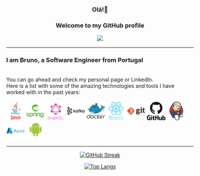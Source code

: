 
<div id="header" align="center">
  <h3> Olá!👋 </h3>
  <h3> Welcome to my GitHub profile </h3>
  <img src="https://media.giphy.com/media/dtVFLfrmSqi1MIyaJE/giphy.gif" width="300"/>  
</div>

---
<div id="bio">
  <h3> I am Bruno, a Software Engineer from Portugal </h3>
  <br/>
  You can go ahead and check my personal page or LinkedIn. 
  <br/>
  Here is a list with some of the amazing technologies and tools I have worked with in the past years:
  <br/><br/>
  <div id="badges">
    <img src="https://github.com/devicons/devicon/blob/master/icons/java/java-original-wordmark.svg" title="Java" alt="Java" width="50" height="50"/>
    <img src="https://github.com/devicons/devicon/blob/master/icons/spring/spring-original-wordmark.svg" title="Spring" alt="Spring" width="50" height="50"/>
    <img src="https://github.com/devicons/devicon/blob/master/icons/graphql/graphql-plain-wordmark.svg" title="GraphQL" alt="GraphQL" width="50" height="50"/>
    <img src="https://github.com/devicons/devicon/blob/master/icons/apachekafka/apachekafka-original-wordmark.svg" title="Kafka" alt="Kafka" width="50" height="50"/>
    <img src="https://github.com/devicons/devicon/blob/master/icons/docker/docker-original-wordmark.svg" title="Docker" alt="Docker" width="50" height="50"/>
    <img src="https://github.com/devicons/devicon/blob/master/icons/react/react-original-wordmark.svg" title="React" alt="React" width="50" height="50"/>
    <img src="https://github.com/devicons/devicon/blob/master/icons/git/git-original-wordmark.svg" title="Git" alt="Git" width="50" height="50"/>
    <img src="https://github.com/devicons/devicon/blob/master/icons/github/github-original-wordmark.svg" title="GitHub" alt="GitHub" width="50" height="50"/>
    <img src="https://github.com/devicons/devicon/blob/master/icons/jenkins/jenkins-original.svg" title="Jenkins" alt="Jenkins" width="50" height="50"/>
    <img src="https://github.com/devicons/devicon/blob/master/icons/azure/azure-original-wordmark.svg" title="Azure" alt="Azure" width="50" height="50"/>
    <img src="https://github.com/devicons/devicon/blob/master/icons/android/android-original-wordmark.svg" title="Android" alt="Android" width="50" height="50"/>
  </div>
</div>

---
<div id="stats" align="center">
  
  [![GitHub Streak](https://github-readme-streak-stats.herokuapp.com?user=brunomsilvaf&theme=radical&hide_border=true&border_radius=4.6&date_format=j%20M%5B%20Y%5D)](https://git.io/streak-stats)

  [![Top Langs](https://github-readme-stats.vercel.app/api/top-langs/?username=brunomsilvaf&layout=compact&theme=vision-friendly-dark)](https://github.com/anuraghazra/github-readme-stats)
</div>
